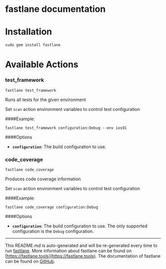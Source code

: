fastlane documentation
================
# Installation
```
sudo gem install fastlane
```
# Available Actions
### test_framework
```
fastlane test_framework
```
Runs all tests for the given environment

Set `scan` action environment variables to control test configuration

####Example:

```
fastlane test_framework configuration:Debug --env ios91
```

####Options

 * **`configuration`**: The build configuration to use.


### code_coverage
```
fastlane code_coverage
```
Produces code coverage information

Set `scan` action environment variables to control test configuration

####Example:

```
fastlane code_coverage configuration:Debug
```

####Options

 * **`configuration`**: The build configuration to use. The only supported configuration is the `Debug` configuration.



----

This README.md is auto-generated and will be re-generated every time to run [fastlane](https://fastlane.tools).
More information about fastlane can be found on [https://fastlane.tools](https://fastlane.tools).
The documentation of fastlane can be found on [GitHub](https://github.com/fastlane/fastlane/tree/master/fastlane).